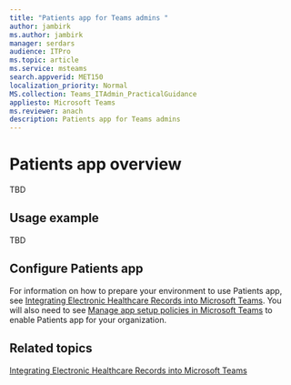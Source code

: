 ```yaml
---
title: "Patients app for Teams admins "
author: jambirk
ms.author: jambirk 
manager: serdars
audience: ITPro
ms.topic: article 
ms.service: msteams 
search.appverid: MET150
localization_priority: Normal
MS.collection: Teams_ITAdmin_PracticalGuidance
appliesto: Microsoft Teams
ms.reviewer: anach
description: Patients app for Teams admins
---
```


# Patients app overview

TBD

## Usage example

TBD

<!-- Ansuman will add-->

## Configure Patients app

For information on how to prepare your environment to use Patients app, see [Integrating Electronic Healthcare Records into Microsoft Teams](../expand-teams-across-your-org/healthcare/patients-app.md).  You will also need to see [Manage app setup policies in Microsoft Teams](../teams-app-setup-policies.md) to enable Patients app for your organization.

<!-- add link out to client doc -->




## Related topics

[Integrating Electronic Healthcare Records into Microsoft Teams](../expand-teams-across-your-org/healthcare/patients-app.md)

